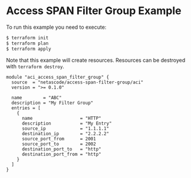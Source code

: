 <!-- BEGIN_TF_DOCS -->
# Access SPAN Filter Group Example

To run this example you need to execute:

```bash
$ terraform init
$ terraform plan
$ terraform apply
```

Note that this example will create resources. Resources can be destroyed with `terraform destroy`.

```hcl
module "aci_access_span_filter_group" {
  source  = "netascode/access-span-filter-group/aci"
  version = ">= 0.1.0"

  name        = "ABC"
  description = "My Filter Group"
  entries = [
    {
      name                  = "HTTP"
      description           = "My Entry"
      source_ip             = "1.1.1.1"
      destination_ip        = "2.2.2.2"
      source_port_from      = 2001
      source_port_to        = 2002
      destination_port_to   = "http"
      destination_port_from = "http"
    }
  ]
}
```
<!-- END_TF_DOCS -->